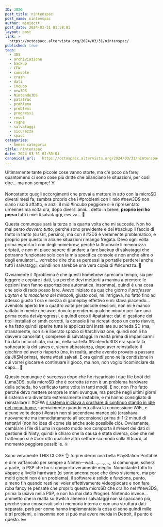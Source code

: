 ```yaml
---
ID: 3826
post_title: nintenspac
post_name: nintenspac
author: minioctt
post_date: 2024-03-31 01:58:01
layout: post
link: >
  https://octospacc.altervista.org/2024/03/31/nintenspac/
published: true
tags:
  - 3DS
  - archiviazione
  - backup
  - CFW
  - console
  - crash
  - dati
  - incubo
  - new3DS
  - Nintendo3DS
  - patatrac
  - problema
  - problemi
  - progressi
  - reset
  - rogne
  - salvataggi
  - sicurezza
  - spacc
categories:
  - Senza categoria
title: nintenspac
date: 2024-03-31 01:58:01
canonical_url:   https://octospacc.altervista.org/2024/03/31/nintenspac/
---
```

<!-- wp:paragraph -->
<p>Ultimamente tante piccole cose vanno storte, ma c'è poco da fare; quantomeno ci sono cose più dritte che bilanciano le situazioni, per così dire... ma non sempre! ☠️</p>
<!-- /wp:paragraph -->

<!-- wp:paragraph -->
<p>Nonostante quegli accorgimenti che provai a mettere in atto con la microSD diversi mesi fa, sembra proprio che i #problemi con il mio #new3DS non siano risolti affatto, e anzi, il mio #incubo peggiore si è ripresentato un'ennesima volta ora, dopo diversi anni... detto in breve, <strong>proprio ieri ho perso</strong> tutti i miei #salvataggi, evviva... 🥱</p>
<!-- /wp:paragraph -->

<!-- wp:paragraph -->
<p>Questa comunque sarà la terza o la quarta volta che mi succede. Non ho mai perso <em>davvero tutto</em>, perché sono previdente e dei #backup li faccio di tanto in tanto (su Git, persino), ma con il #3DS è veramente problematico, e proprio per questo in alcune situazioni rimango fregata. Devo ogni volta prima esportarli con degli homebrew, perché la #console li memorizza criptati, e non mi piace sapere di andare a fare backup di salvataggi che potranno funzionare solo con la mia specifica console e non anche altre o degli emulatori... vorrebbe dire che se perdessi la portatile perderei anche tutti i salvataggi, quindi non sarebbe una vera copia di #sicurezza. 🦧</p>
<!-- /wp:paragraph -->

<!-- wp:paragraph -->
<p>Ovviamente il #problema è che questi homebrew sprecano tempo, sia per leggere e copiare i dati, sia perché devi metterti a manina a premere le opzioni (non fanno esportazione automatica, insomma), quindi è una cosa che solo di rado posso fare. Avevo iniziato da qualche giorno <em>Il professor Layton e la maschera dei miracoli</em>, giusto così, mi intrigava, ho fatto fino ad adesso giusto 1 ora e mezza di gameplay effettivo e mi stava piacendo... avendolo aperto tre o quattro volte per piccole sessioni, non mi è manco saltato in mente che avrei dovuto prendermi qualche minuto per fare una prima copia dei #progressi, e quindi ecco il #patatrac: dati di gestione dei titoli installati or smth corrotti, la console li ha ricreati dopo un certo riavvio, e ha fatto quindi sparire tutte le applicazioni installate su scheda SD (ma, stranamente, non si è liberato spazio di #archiviazione, quindi non li ha davvero cancellati), comprese di salvataggi. In realtà prima di impanicarmi ho dato un'occhiata, ma no, nella cartella #Nintendo3DS era sparita la sottocartella dei saves e, sicuro abbastanza, dopo aver reinstallato il giochino ed averlo riaperto (ma, in realtà, anche avendo provato a passare da JKSM prima), niente #dati salvati. E ora quindi sono nella condizione in cui vorrei giocare e continuare il gioco, ma non, non voglio ricominciare da capo... 🚱</p>
<!-- /wp:paragraph -->

<!-- wp:paragraph -->
<p>Questo comunque è successo dopo che ho riscaricato i due file boot del Luma3DS, sulla microSD che è corrotta (e non è un problema hardware della scheda, ho verificato tante volte in tanti modi). E no, non l'ho fatto perché devo mettere sempre le mani ovunque, ma perché negli ultimi giorni il sistema era diventato estremamente instabile, e mi hanno consigliato di reinstallare il #CFW: <a href="https://t.me/Nlhlehde/180189">il sistema iniziava a crashare di continuo stando in idle nel menu home</a>, specialmente quando era attiva la connessione WiFi, e alcune volte dopo i #crash non si accendeva manco più (crashava nuovamente ma immediatamente all'accensione) prima di 1-2 minuti di tentativi (non ho idea di come sia anche solo possibile ciò). Ovviamente, cambiare i file di Luma in questo modo non comporta il #reset dei dati di gestione di Ninty, quindi è chiaro che la causa è stata diversa, cioè che nel frattempo si è #corrotto qualche altro settore scomodo sulla SDcard, al momento peggiore possibile. ☣️</p>
<!-- /wp:paragraph -->

<!-- wp:paragraph -->
<p>Sono veramente THIS CLOSE 👌 to prendermi una bella PlayStation Portable e dire vaffanculo per sempre a Ninten—wait...,....,.,..,, si comunque, scherzi a parte, la PSP che ho si comporta veramente meglio. Nonostante tutto lo #spacc a livello hardware (ci sono ancora cose che devo sistemare, ma per molti giochi non è un problema), il software è solido e funziona, punto, almeno fin quando resti nel voler effettivamente videogiocare e non fare roba fancy (e pensate che proprio questa microSD che ora ho nel #new3DS, prima la usavo nella PSP, e non ha mai dato #rogne). Nintendo invece... ammetto che in realtà su Switch almeno i salvataggi non si spaccano più, perché sono conservati solo i memoria interna e con una struttura dati separata, però per come hanno implementato la cosa ci sono quindi mille altri problemi, e insomma non si può mai avere merda in Detroit, il punto è questo. 🛏️</p>
<!-- /wp:paragraph -->
